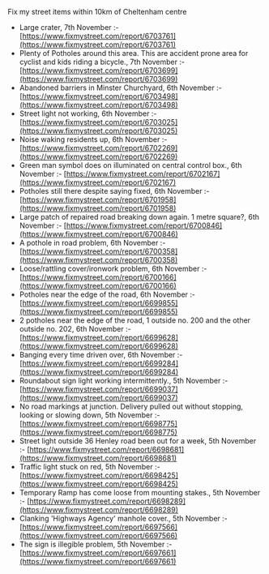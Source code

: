 Fix my street items within 10km of Cheltenham centre

<!-- fix_marker starts -->

- Large crater, 7th November :- [https://www.fixmystreet.com/report/6703761](https://www.fixmystreet.com/report/6703761)
- Plenty of Potholes around this area. This are accident prone area for cyclist and kids riding a bicycle., 7th November :- [https://www.fixmystreet.com/report/6703699](https://www.fixmystreet.com/report/6703699)
- Abandoned barriers in Minster Churchyard, 6th November :- [https://www.fixmystreet.com/report/6703498](https://www.fixmystreet.com/report/6703498)
- Street light not working, 6th November :- [https://www.fixmystreet.com/report/6703025](https://www.fixmystreet.com/report/6703025)
- Noise waking residents up, 6th November :- [https://www.fixmystreet.com/report/6702269](https://www.fixmystreet.com/report/6702269)
- Green man symbol does on illuminated on central control box., 6th November :- [https://www.fixmystreet.com/report/6702167](https://www.fixmystreet.com/report/6702167)
- Potholes still there despite saying fixed, 6th November :- [https://www.fixmystreet.com/report/6701958](https://www.fixmystreet.com/report/6701958)
- Large patch of repaired road breaking down again. 1 metre square?, 6th November :- [https://www.fixmystreet.com/report/6700846](https://www.fixmystreet.com/report/6700846)
- A pothole in road problem, 6th November :- [https://www.fixmystreet.com/report/6700358](https://www.fixmystreet.com/report/6700358)
- Loose/rattling cover/ironwork problem, 6th November :- [https://www.fixmystreet.com/report/6700166](https://www.fixmystreet.com/report/6700166)
- Potholes near the edge of the road, 6th November :- [https://www.fixmystreet.com/report/6699855](https://www.fixmystreet.com/report/6699855)
- 2 potholes near the edge of the road, 1 outside no. 200 and the other outside no. 202, 6th November :- [https://www.fixmystreet.com/report/6699628](https://www.fixmystreet.com/report/6699628)
- Banging every time driven over, 6th November :- [https://www.fixmystreet.com/report/6699284](https://www.fixmystreet.com/report/6699284)
- Roundabout sign light working intermittently., 5th November :- [https://www.fixmystreet.com/report/6699037](https://www.fixmystreet.com/report/6699037)
- No road markings at junction. Delivery pulled out without stopping, looking or slowing down, 5th November :- [https://www.fixmystreet.com/report/6698775](https://www.fixmystreet.com/report/6698775)
- Street light outside 36 Henley road been out for a week, 5th November :- [https://www.fixmystreet.com/report/6698681](https://www.fixmystreet.com/report/6698681)
- Traffic light stuck on red, 5th November :- [https://www.fixmystreet.com/report/6698425](https://www.fixmystreet.com/report/6698425)
- Temporary Ramp has come loose from mounting stakes., 5th November :- [https://www.fixmystreet.com/report/6698289](https://www.fixmystreet.com/report/6698289)
- Clanking 'Highways Agency' manhole cover., 5th November :- [https://www.fixmystreet.com/report/6697566](https://www.fixmystreet.com/report/6697566)
- The sign is illegible problem, 5th November :- [https://www.fixmystreet.com/report/6697661](https://www.fixmystreet.com/report/6697661)

<!-- fix_marker ends -->